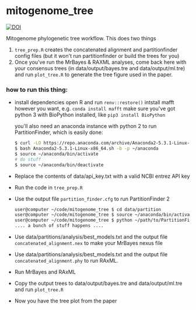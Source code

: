 # mitogenome_tree


[![DOI](https://zenodo.org/badge/499688327.svg)](https://zenodo.org/badge/latestdoi/499688327)


Mitogenome phylogenetic tree workflow. This does two things

1. `tree_prep.R` creates the concatenated alignment and partitionfinder config files (but it won't run partitionfinder or build the trees for you) 
2. Once you've run the MrBayes & RAXML analyses, come back here with your consensus trees (in data/output/bayes.tre and data/output/ml.tre) and run `plot_tree.R` to generate the tree figure used in the paper.

### how to run this thing:

* install dependencies
  open R and run `renv::restore()`
  intstall mafft however you want, e.g. `conda install mafft`
  make sure you've got python 3 with BioPython installed, like `pip3 install BioPython`

  you'll also need an anaconda instance with python 2 to run PartitionFinder, which is easily done:
  ```bash
  $ curl -LO https://repo.anaconda.com/archive/Anaconda2-5.3.1-Linux-x86_64.sh
  $ bash Anaconda2-5.3.1-Linux-x86_64.sh -b -p ~/anaconda
  $ source ~/anaconda/bin/activate
  # do stuff
  $ source ~/anaconda/bin/deactivate
  ```

* Replace the contents of data/api_key.txt with a valid NCBI entrez API key

* Run the code in `tree_prep.R`

* Use the output file `partition_finder.cfg` to run PartitionFinder 2

  ```bash
  user@computer ~/code/mitogenome_tree $ cd data/partition
  user@computer ~/code/mitogenome_tree $ source ~/anaconda/bin/activate
  user@computer ~/code/mitogenome_tree $ python ~/path/to/PartitionFinder.py .
  .... a bunch of stuff happens ....
  ```

* Use data/partitions/analysis/best_models.txt and the output file `concatenated_alignment.nex` to make your MrBayes nexus file 

* Use data/partitions/analysis/best_models.txt and the output file `concatenated_alignment.phy` to run RAxML. 

* Run MrBayes and RAxML

* Copy the output trees to data/output/bayes.tre and data/output/ml.tre and run `plot_tree.R`

* Now you have the tree plot from the paper
